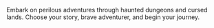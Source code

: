 Embark on perilous adventures through haunted dungeons and cursed lands. 
Choose your story, brave adventurer, and begin your journey.